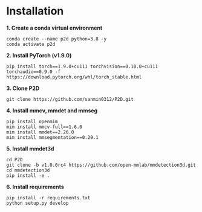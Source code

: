 # Installation
**1. Create a conda virtual environment**
```
conda create --name p2d python=3.8 -y
conda activate p2d
```

**2. Install PyTorch (v1.9.0)**
```
pip install torch==1.9.0+cu111 torchvision==0.10.0+cu111 torchaudio==0.9.0 -f https://download.pytorch.org/whl/torch_stable.html
```

**3. Clone P2D**
```
git clone https://github.com/sanmin0312/P2D.git
```

**4. Install mmcv, mmdet and mmseg**
```
pip install openmim
mim install mmcv-full==1.6.0
mim install mmdet==2.26.0
mim install mmsegmentation==0.29.1
```

**5. Install mmdet3d**
```
cd P2D
git clone -b v1.0.0rc4 https://github.com/open-mmlab/mmdetection3d.git
cd mmdetection3d
pip install -e .
```

**6. Install requirements**
```
pip install -r requirements.txt
python setup.py develop
```
